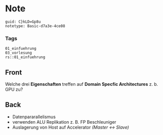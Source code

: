 # Note
```
guid: C}kLD=Gp8u
notetype: Basic-d7a3e-4ce08
```

### Tags
```
01_einfuehrung
03_vorlesung
rs::01_einfuehrung
```

## Front
Welche drei <b>Eigenschaften </b>treffen auf <b>Domain Specfic Architectures</b> z. b. GPU zu?

## Back
<div>
<div><ul>
<li>Datenpararallelismus</li>
<li>verwenden ALU Replikation z. B. FP Beschleuniger</li>
<li>Auslagerung von Host auf Accelerator <em>(Master ↔ Slave)</em></li>
</ul>
</div></div>
